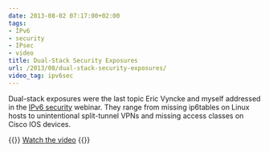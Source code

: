 ```yaml
---
date: 2013-08-02 07:17:00+02:00
tags:
- IPv6
- security
- IPsec
- video
title: Dual-Stack Security Exposures
url: /2013/08/dual-stack-security-exposures/
video_tag: ipv6sec
---
```

Dual-stack exposures were the last topic Eric Vyncke and myself addressed in the [IPv6 security](http://www.ipspace.net/IPv6_security) webinar. They range from missing ip6tables on Linux hosts to unintentional split-tunnel VPNs and missing access classes on Cisco IOS devices.

{{<jump>}}
[Watch the video](http://demo.ipspace.net/get/D7%20-%20Dual-Stack%20Related%20Exposures.mp4)
{{</jump>}}

